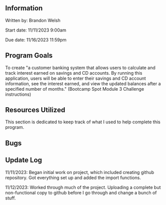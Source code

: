## Information
Written by: Brandon Welsh

Start date: 11/11/2023 9:00am

Due date: 11/16/2023 11:59pm

## Program Goals
To create "a customer banking system that allows users to calculate and track interest earned on savings and CD accounts. By running this application, users will be able to enter their savings and CD account information, see the interest earned, and view the updated balances after a specified number of months." (Bootcamp Spot Module 3 Challenge instructions)

## Resources Utilized
This section is dedicated to keep track of what I used to help complete this program.

## Bugs


## Update Log
11/11/2023: Began initial work on project, which included creating github repository. Got everything set up and added the import functions.

11/12/2023: Worked through much of the project. Uploading a complete but non-functional copy to github before I go through and change a bunch of stuff.

